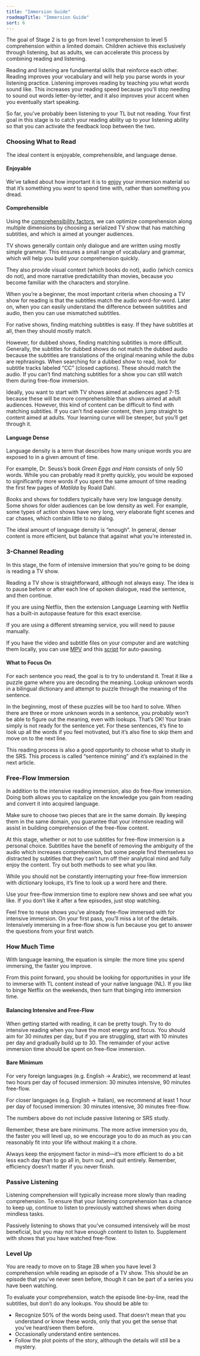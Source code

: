 ```yaml
---
title: "Immersion Guide"
roadmapTitle: "Immersion Guide"
sort: 6
---
```


The goal of Stage 2 is to go from level 1 comprehension to level 5 comprehension within a limited domain.
Children achieve this exclusively through listening, but as adults, we can accelerate this process by combining reading and listening.

Reading and listening are fundamental skills that reinforce each other.
Reading improves your vocabulary and will help you parse words in your listening practice.
Listening improves reading by teaching you what words sound like.
This increases your reading speed because you’ll stop needing to sound out words letter-by-letter, and it also improves your accent when you eventually start speaking.

So far, you've probably been listening to your TL but not reading.
Your first goal in this stage is to catch your reading ability up to your listening ability so that you can activate the feedback loop between the two.

### Choosing What to Read

The ideal content is enjoyable, comprehensible, and language dense.

#### Enjoyable

We’ve talked about how important it is to [enjoy][stage-0-enjoyment] your immersion material so that it’s something you _want_ to spend time with, rather than something you dread.

#### Comprehensible

Using the [comprehensibility factors][stage-2a-comprehensibility-factors], we can optimize comprehension along multiple dimensions by choosing a serialized TV show that has matching subtitles, and which is aimed at younger audiences.

TV shows generally contain only dialogue and are written using mostly simple grammar.
This ensures a small range of vocabulary and grammar, which will help you build your comprehension quickly.

They also provide visual context (which books do not), audio (which comics do not), and more narrative predictability than movies, because you become familiar with the characters and storyline.

When you’re a beginner, the most important criteria when choosing a TV show for reading is that the subtitles match the audio word-for-word.
Later on, when you can easily understand the difference between subtitles and audio, then you can use mismatched subtitles.

For native shows, finding matching subtitles is easy.
If they have subtitles at all, then they should mostly match.

However, for dubbed shows, finding matching subtitles is more difficult.
Generally, the subtitles for dubbed shows do not match the dubbed audio because the subtitles are translations of the original meaning while the dubs are rephrasings.
When searching for a dubbed show to read, look for subtitle tracks labeled “CC” (closed captions).
These should match the audio.
If you can’t find matching subtitles for a show you can still watch them during free-flow immersion.

Ideally, you want to start with TV shows aimed at audiences aged 7-15 because these will be more comprehensible than shows aimed at adult audiences.
However, this kind of content can be difficult to find with matching subtitles.
If you can’t find easier content, then jump straight to content aimed at adults.
Your learning curve will be steeper, but you’ll get through it.

#### Language Dense

Language density is a term that describes how many unique words you are exposed to in a given amount of time.

For example, Dr.
Seuss’s book _Green Eggs and Ham_ consists of only 50 words.
While you can probably read it pretty quickly, you would be exposed to significantly more words if you spent the same amount of time reading the first few pages of _Matilda_ by Roald Dahl.

Books and shows for toddlers typically have very low language density.
Some shows for older audiences can be low density as well.
For example, some types of action shows have very long, very elaborate fight scenes and car chases, which contain little to no dialog.

The ideal amount of language density is “enough”.
In general, denser content is more efficient, but balance that against what you’re interested in.

### 3-Channel Reading

In this stage, the form of intensive immersion that you’re going to be doing is reading a TV show.

Reading a TV show is straightforward, although not always easy.
The idea is to pause before or after each line of spoken dialogue, read the sentence, and then continue.

If you are using Netflix, then the extension Language Learning with Netflix has a built-in autopause feature for this exact exercise.

If you are using a different streaming service, you will need to pause manually.

If you have the video and subtitle files on your computer and are watching them locally, you can use [MPV](https://mvj.link/mpv) and this [script](https://github.com/Ben-Kerman/mpv-sub-scripts) for auto-pausing.

#### What to Focus On

For each sentence you read, the goal is to try to understand it.
Treat it like a puzzle game where you are decoding the meaning.
Lookup unknown words in a bilingual dictionary and attempt to puzzle through the meaning of the sentence.

In the beginning, most of these puzzles will be too hard to solve.
When there are three or more unknown words in a sentence, you probably won’t be able to figure out the meaning, even with lookups.
That’s OK! Your brain simply is not ready for the sentence yet.
For these sentences, it’s fine to look up all the words if you feel motivated, but it’s also fine to skip them and move on to the next line.

This reading process is also a good opportunity to choose what to study in the SRS.
This process is called “sentence mining” and it’s explained in the next article.

### Free-Flow Immersion

In addition to the intensive reading immersion, also do free-flow immersion.
Doing both allows you to capitalize on the knowledge you gain from reading and convert it into acquired language.

Make sure to choose two pieces that are in the same domain.
By keeping them in the same domain, you guarantee that your intensive reading will assist in building comprehension of the free-flow content.

At this stage, whether or not to use subtitles for free-flow immersion is a personal choice.
Subtitles have the benefit of removing the ambiguity of the audio which increases comprehension, but some people find themselves so distracted by subtitles that they can’t turn off their analytical mind and fully enjoy the content.
Try out both methods to see what you like.

While you should not be constantly interrupting your free-flow immersion with dictionary lookups, it’s fine to look up a word here and there.

Use your free-flow immersion time to explore new shows and see what you like.
If you don’t like it after a few episodes, just stop watching.

Feel free to reuse shows you’ve already free-flow immersed with for intensive immersion.
On your first pass, you’ll miss a lot of the details.
Intensively immersing in a free-flow show is fun because you get to answer the questions from your first watch.

### How Much Time

With language learning, the equation is simple: the more time you spend immersing, the faster you improve.

From this point forward, you should be looking for opportunities in your life to immerse with TL content instead of your native language (NL).
If you like to binge Netflix on the weekends, then turn that binging into immersion time.

#### Balancing Intensive and Free-Flow

When getting started with reading, it can be pretty tough.
Try to do intensive reading when you have the most energy and focus.
You should aim for 30 minutes per day, but if you are struggling, start with 10 minutes per day and gradually build up to 30.
The remainder of your active immersion time should be spent on free-flow immersion.

#### Bare Minimum

For very foreign languages (e.g.
English → Arabic), we recommend at least two hours per day of focused immersion: 30 minutes intensive, 90 minutes free-flow.

For closer languages (e.g.
English → Italian), we recommend at least 1 hour per day of focused immersion: 30 minutes intensive, 30 minutes free-flow.

The numbers above do not include passive listening or SRS study.

Remember, these are bare minimums.
The more active immersion you do, the faster you will level up, so we encourage you to do as much as you can reasonably fit into your life without making it a chore.

Always keep the enjoyment factor in mind—it’s more efficient to do a bit less each day than to go all in, burn out, and quit entirely.
Remember, efficiency doesn’t matter if you never finish.

### Passive Listening

Listening comprehension will typically increase more slowly than reading comprehension.
To ensure that your listening comprehension has a chance to keep up, continue to listen to previously watched shows when doing mindless tasks.

Passively listening to shows that you’ve consumed intensively will be most beneficial, but you may not have enough content to listen to.
Supplement with shows that you have watched free-flow.

### Level Up

You are ready to move on to Stage 2B when you have level 3 comprehension while reading an episode of a TV show.
This should be an episode that you’ve never seen before, though it can be part of a series you have been watching.

To evaluate your comprehension, watch the episode line-by-line, read the subtitles, but don’t do any lookups.
You should be able to:

*   Recognize 50% of the words being used.
That doesn’t mean that you understand or know these words, only that you get the sense that you’ve heard/seen them before.
*   Occasionally understand entire sentences.
*   Follow the plot points of the story, although the details will still be a mystery.

[stage-0-enjoyment]: /roadmap/stage-0/b/enjoyment
[stage-2a-comprehensibility-factors]: /roadmap/stage-2/a/comprehensibility-factors
